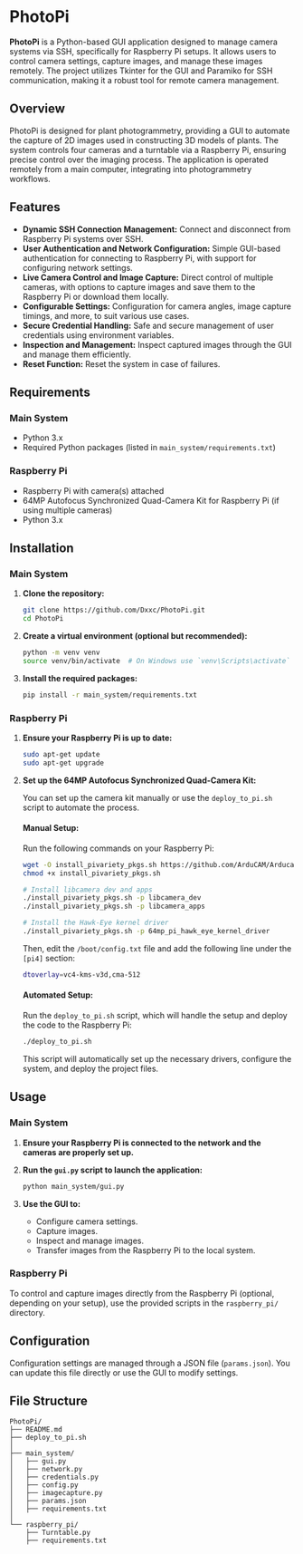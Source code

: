 # PhotoPi

**PhotoPi** is a Python-based GUI application designed to manage camera systems via SSH, specifically for Raspberry Pi setups. It allows users to control camera settings, capture images, and manage these images remotely. The project utilizes Tkinter for the GUI and Paramiko for SSH communication, making it a robust tool for remote camera management.

## Overview

PhotoPi is designed for plant photogrammetry, providing a GUI to automate the capture of 2D images used in constructing 3D models of plants. The system controls four cameras and a turntable via a Raspberry Pi, ensuring precise control over the imaging process. The application is operated remotely from a main computer, integrating into photogrammetry workflows.

## Features

- **Dynamic SSH Connection Management:** Connect and disconnect from Raspberry Pi systems over SSH.
- **User Authentication and Network Configuration:** Simple GUI-based authentication for connecting to Raspberry Pi, with support for configuring network settings.
- **Live Camera Control and Image Capture:** Direct control of multiple cameras, with options to capture images and save them to the Raspberry Pi or download them locally.
- **Configurable Settings:** Configuration for camera angles, image capture timings, and more, to suit various use cases.
- **Secure Credential Handling:** Safe and secure management of user credentials using environment variables.
- **Inspection and Management:** Inspect captured images through the GUI and manage them efficiently.
- **Reset Function:** Reset the system in case of failures.

## Requirements

### Main System

- Python 3.x
- Required Python packages (listed in `main_system/requirements.txt`)

### Raspberry Pi

- Raspberry Pi with camera(s) attached
- 64MP Autofocus Synchronized Quad-Camera Kit for Raspberry Pi (if using multiple cameras)
- Python 3.x

## Installation

### Main System

1. **Clone the repository:**

    ```bash
    git clone https://github.com/Dxxc/PhotoPi.git
    cd PhotoPi
    ```

2. **Create a virtual environment (optional but recommended):**

    ```bash
    python -m venv venv
    source venv/bin/activate  # On Windows use `venv\Scripts\activate`
    ```

3. **Install the required packages:**

    ```bash
    pip install -r main_system/requirements.txt
    ```

### Raspberry Pi

1. **Ensure your Raspberry Pi is up to date:**

    ```bash
    sudo apt-get update
    sudo apt-get upgrade
    ```

2. **Set up the 64MP Autofocus Synchronized Quad-Camera Kit:**

    You can set up the camera kit manually or use the `deploy_to_pi.sh` script to automate the process.

    #### Manual Setup:

    Run the following commands on your Raspberry Pi:

    ```bash
    wget -O install_pivariety_pkgs.sh https://github.com/ArduCAM/Arducam-Pivariety-V4L2-Driver/releases/download/install_script/install_pivariety_pkgs.sh
    chmod +x install_pivariety_pkgs.sh

    # Install libcamera dev and apps
    ./install_pivariety_pkgs.sh -p libcamera_dev
    ./install_pivariety_pkgs.sh -p libcamera_apps

    # Install the Hawk-Eye kernel driver
    ./install_pivariety_pkgs.sh -p 64mp_pi_hawk_eye_kernel_driver
    ```

    Then, edit the `/boot/config.txt` file and add the following line under the `[pi4]` section:

    ```bash
    dtoverlay=vc4-kms-v3d,cma-512
    ```

    #### Automated Setup:

    Run the `deploy_to_pi.sh` script, which will handle the setup and deploy the code to the Raspberry Pi:

    ```bash
    ./deploy_to_pi.sh
    ```

    This script will automatically set up the necessary drivers, configure the system, and deploy the project files.

## Usage

### Main System

1. **Ensure your Raspberry Pi is connected to the network and the cameras are properly set up.**
2. **Run the `gui.py` script to launch the application:**

    ```bash
    python main_system/gui.py
    ```

3. **Use the GUI to:**

    - Configure camera settings.
    - Capture images.
    - Inspect and manage images.
    - Transfer images from the Raspberry Pi to the local system.

### Raspberry Pi

To control and capture images directly from the Raspberry Pi (optional, depending on your setup), use the provided scripts in the `raspberry_pi/` directory.

## Configuration

Configuration settings are managed through a JSON file (`params.json`). You can update this file directly or use the GUI to modify settings.

## File Structure

```plaintext
PhotoPi/
├── README.md
├── deploy_to_pi.sh
│
├── main_system/
│   ├── gui.py
│   ├── network.py
│   ├── credentials.py
│   ├── config.py
│   ├── imagecapture.py
│   ├── params.json
│   ├── requirements.txt
│
└── raspberry_pi/
    ├── Turntable.py
    ├── requirements.txt



